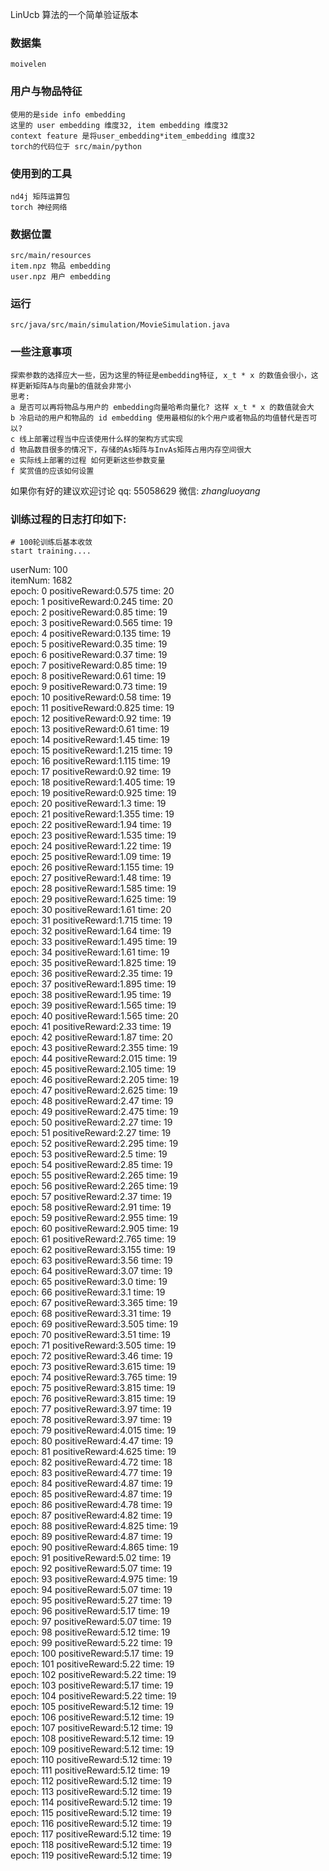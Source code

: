 LinUcb 算法的一个简单验证版本

### 数据集

    moivelen

### 用户与物品特征

    使用的是side info embedding
    这里的 user embedding 维度32, item embedding 维度32
    context feature 是将user_embedding*item_embedding 维度32
    torch的代码位于 src/main/python

### 使用到的工具

    nd4j 矩阵运算包
    torch 神经网络

### 数据位置

    src/main/resources
    item.npz 物品 embedding
    user.npz 用户 embedding

### 运行

    src/java/src/main/simulation/MovieSimulation.java

### 一些注意事项

    探索参数的选择应大一些，因为这里的特征是embedding特征, x_t * x 的数值会很小，这样更新矩阵A与向量b的值就会非常小
    思考: 
    a 是否可以再将物品与用户的 embedding向量哈希向量化? 这样 x_t * x 的数值就会大
    b 冷启动的用户和物品的 id embedding 使用最相似的k个用户或者物品的均值替代是否可以?
    c 线上部署过程当中应该使用什么样的架构方式实现
    d 物品数目很多的情况下，存储的As矩阵与InvAs矩阵占用内存空间很大
    e 实际线上部署的过程 如何更新这些参数变量
    f 奖赏值的应该如何设置

如果你有好的建议欢迎讨论 qq: 55058629 微信: _zhangluoyang_

### 训练过程的日志打印如下:
    # 100轮训练后基本收敛
    start training....
userNum: 100 <br>
itemNum: 1682 <br>
epoch: 0 positiveReward:0.575 time: 20 <br>
epoch: 1 positiveReward:0.245 time: 20 <br>
epoch: 2 positiveReward:0.85 time: 19 <br>
epoch: 3 positiveReward:0.565 time: 19 <br>
epoch: 4 positiveReward:0.135 time: 19 <br>
epoch: 5 positiveReward:0.35 time: 19 <br>
epoch: 6 positiveReward:0.37 time: 19 <br>
epoch: 7 positiveReward:0.85 time: 19 <br>
epoch: 8 positiveReward:0.61 time: 19 <br>
epoch: 9 positiveReward:0.73 time: 19 <br>
epoch: 10 positiveReward:0.58 time: 19 <br>
epoch: 11 positiveReward:0.825 time: 19 <br>
epoch: 12 positiveReward:0.92 time: 19 <br>
epoch: 13 positiveReward:0.61 time: 19 <br>
epoch: 14 positiveReward:1.45 time: 19 <br>
epoch: 15 positiveReward:1.215 time: 19 <br>
epoch: 16 positiveReward:1.115 time: 19 <br>
epoch: 17 positiveReward:0.92 time: 19 <br>
epoch: 18 positiveReward:1.405 time: 19 <br>
epoch: 19 positiveReward:0.925 time: 19 <br>
epoch: 20 positiveReward:1.3 time: 19 <br>
epoch: 21 positiveReward:1.355 time: 19 <br>
epoch: 22 positiveReward:1.94 time: 19 <br>
epoch: 23 positiveReward:1.535 time: 19 <br>
epoch: 24 positiveReward:1.22 time: 19 <br>
epoch: 25 positiveReward:1.09 time: 19 <br>
epoch: 26 positiveReward:1.155 time: 19 <br>
epoch: 27 positiveReward:1.48 time: 19 <br>
epoch: 28 positiveReward:1.585 time: 19 <br>
epoch: 29 positiveReward:1.625 time: 19 <br>
epoch: 30 positiveReward:1.61 time: 20 <br>
epoch: 31 positiveReward:1.715 time: 19 <br>
epoch: 32 positiveReward:1.64 time: 19 <br>
epoch: 33 positiveReward:1.495 time: 19 <br>
epoch: 34 positiveReward:1.61 time: 19 <br>
epoch: 35 positiveReward:1.825 time: 19 <br>
epoch: 36 positiveReward:2.35 time: 19 <br>
epoch: 37 positiveReward:1.895 time: 19 <br>
epoch: 38 positiveReward:1.95 time: 19 <br>
epoch: 39 positiveReward:1.565 time: 19 <br>
epoch: 40 positiveReward:1.565 time: 20 <br>
epoch: 41 positiveReward:2.33 time: 19 <br>
epoch: 42 positiveReward:1.87 time: 20 <br>
epoch: 43 positiveReward:2.355 time: 19 <br>
epoch: 44 positiveReward:2.015 time: 19 <br>
epoch: 45 positiveReward:2.105 time: 19 <br>
epoch: 46 positiveReward:2.205 time: 19 <br>
epoch: 47 positiveReward:2.625 time: 19 <br>
epoch: 48 positiveReward:2.47 time: 19 <br>
epoch: 49 positiveReward:2.475 time: 19 <br>
epoch: 50 positiveReward:2.27 time: 19 <br>
epoch: 51 positiveReward:2.27 time: 19 <br>
epoch: 52 positiveReward:2.295 time: 19 <br>
epoch: 53 positiveReward:2.5 time: 19 <br>
epoch: 54 positiveReward:2.85 time: 19 <br>
epoch: 55 positiveReward:2.265 time: 19 <br>
epoch: 56 positiveReward:2.265 time: 19 <br>
epoch: 57 positiveReward:2.37 time: 19 <br>
epoch: 58 positiveReward:2.91 time: 19 <br>
epoch: 59 positiveReward:2.955 time: 19 <br>
epoch: 60 positiveReward:2.905 time: 19 <br>
epoch: 61 positiveReward:2.765 time: 19 <br>
epoch: 62 positiveReward:3.155 time: 19 <br>
epoch: 63 positiveReward:3.56 time: 19 <br>
epoch: 64 positiveReward:3.07 time: 19 <br>
epoch: 65 positiveReward:3.0 time: 19 <br>
epoch: 66 positiveReward:3.1 time: 19 <br>
epoch: 67 positiveReward:3.365 time: 19 <br>
epoch: 68 positiveReward:3.31 time: 19 <br>
epoch: 69 positiveReward:3.505 time: 19 <br>
epoch: 70 positiveReward:3.51 time: 19 <br>
epoch: 71 positiveReward:3.505 time: 19 <br>
epoch: 72 positiveReward:3.46 time: 19 <br>
epoch: 73 positiveReward:3.615 time: 19 <br>
epoch: 74 positiveReward:3.765 time: 19 <br>
epoch: 75 positiveReward:3.815 time: 19 <br>
epoch: 76 positiveReward:3.815 time: 19 <br>
epoch: 77 positiveReward:3.97 time: 19 <br>
epoch: 78 positiveReward:3.97 time: 19 <br>
epoch: 79 positiveReward:4.015 time: 19 <br>
epoch: 80 positiveReward:4.47 time: 19 <br>
epoch: 81 positiveReward:4.625 time: 19 <br>
epoch: 82 positiveReward:4.72 time: 18 <br>
epoch: 83 positiveReward:4.77 time: 19 <br>
epoch: 84 positiveReward:4.87 time: 19 <br>
epoch: 85 positiveReward:4.87 time: 19 <br>
epoch: 86 positiveReward:4.78 time: 19 <br>
epoch: 87 positiveReward:4.82 time: 19 <br>
epoch: 88 positiveReward:4.825 time: 19 <br>
epoch: 89 positiveReward:4.87 time: 19 <br>
epoch: 90 positiveReward:4.865 time: 19 <br>
epoch: 91 positiveReward:5.02 time: 19 <br>
epoch: 92 positiveReward:5.07 time: 19 <br>
epoch: 93 positiveReward:4.975 time: 19 <br>
epoch: 94 positiveReward:5.07 time: 19 <br>
epoch: 95 positiveReward:5.27 time: 19 <br>
epoch: 96 positiveReward:5.17 time: 19 <br>
epoch: 97 positiveReward:5.07 time: 19 <br>
epoch: 98 positiveReward:5.12 time: 19 <br>
epoch: 99 positiveReward:5.22 time: 19 <br>
epoch: 100 positiveReward:5.17 time: 19 <br>
epoch: 101 positiveReward:5.22 time: 19 <br>
epoch: 102 positiveReward:5.22 time: 19 <br>
epoch: 103 positiveReward:5.17 time: 19 <br>
epoch: 104 positiveReward:5.22 time: 19 <br>
epoch: 105 positiveReward:5.12 time: 19 <br>
epoch: 106 positiveReward:5.12 time: 19 <br>
epoch: 107 positiveReward:5.12 time: 19 <br>
epoch: 108 positiveReward:5.12 time: 19 <br>
epoch: 109 positiveReward:5.12 time: 19 <br>
epoch: 110 positiveReward:5.12 time: 19 <br>
epoch: 111 positiveReward:5.12 time: 19 <br>
epoch: 112 positiveReward:5.12 time: 19 <br>
epoch: 113 positiveReward:5.12 time: 19 <br>
epoch: 114 positiveReward:5.12 time: 19 <br>
epoch: 115 positiveReward:5.12 time: 19 <br>
epoch: 116 positiveReward:5.12 time: 19 <br>
epoch: 117 positiveReward:5.12 time: 19 <br>
epoch: 118 positiveReward:5.12 time: 19 <br>
epoch: 119 positiveReward:5.12 time: 19 <br>